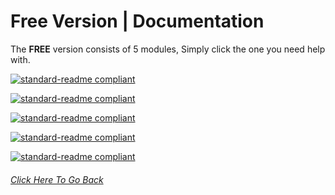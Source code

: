 # Free Version | Documentation

The **FREE** version consists of 5 modules,
Simply click the one you need help with.

[![standard-readme compliant](https://img.shields.io/badge/Welcomer-Module-red.svg?style=flat-square)](https://github.com/TheHQE/Empremix/tree/master/Documentation/Free/Welcome_Module/)

[![standard-readme compliant](https://img.shields.io/badge/Leaver-Module-orange.svg?style=flat-square)](https://github.com/TheHQE/Empremix/tree/master/Documentation/Free/Leave_Module/)

[![standard-readme compliant](https://img.shields.io/badge/Utility-Module-yellow.svg?style=flat-square)](https://github.com/TheHQE/Empremix/tree/master/Documentation/Free/Utility_Module/)

[![standard-readme compliant](https://img.shields.io/badge/Design-Module-green.svg?style=flat-square)](https://github.com/TheHQE/Empremix/tree/master/Documentation/Free/Design_Module/)

[![standard-readme compliant](https://img.shields.io/badge/Information-Module-blue.svg?style=flat-square)](https://github.com/TheHQE/Empremix/tree/master/Documentation/Free/Information_Module/)


###### [Click Here To Go Back](https://github.com/TheHQE/Empremix/tree/master/Documentation/README.MD)
